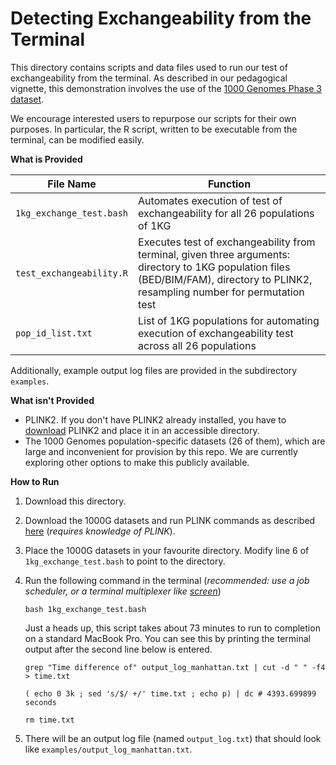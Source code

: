 # Detecting Exchangeability from the Terminal

This directory contains scripts and data files used to run our test of exchangeability from the terminal. As described in our pedagogical vignette, this demonstration involves the use of the [1000 Genomes Phase 3 dataset](https://www.cog-genomics.org/plink/2.0/resources). 

We encourage interested users to repurpose our scripts for their own purposes. In particular, the R script, written to be executable from the terminal, can be modified easily.

**What is Provided**

| File Name      | Function |
| ----------- | ----------- |
| `1kg_exchange_test.bash`     | Automates execution of test of exchangeability for all 26 populations of 1KG       |
| `test_exchangeability.R`   | Executes test of exchangeability from terminal, given three arguments: directory to 1KG population files (BED/BIM/FAM), directory to PLINK2, resampling number for permutation test      |
| `pop_id_list.txt` | List of 1KG populations for automating execution of exchangeability test across all 26 populations | 

Additionally, example output log files are provided in the subdirectory `examples`.  

**What isn't Provided**

- PLINK2. If you don't have PLINK2 already installed, you have to [download](https://www.cog-genomics.org/plink/2.0/) PLINK2 and place it in an accessible directory.
- The 1000 Genomes population-specific datasets (26 of them), which are large and inconvenient for provision by this repo. We are currently exploring other options to make this publicly available. 

**How to Run**  

1. Download this directory. 
2. Download the 1000G datasets and run PLINK commands as described [here](https://alanaw1.github.io/flintyR/articles/extras.html#running-our-test-from-terminal-1) (*requires knowledge of PLINK*).
3. Place the 1000G datasets in your favourite directory. Modify line 6 of `1kg_exchange_test.bash` to point to the directory.
4. Run the following command in the terminal (*recommended: use a job scheduler, or a terminal multiplexer like [screen](https://blog.thibaut-rousseau.com/2015/12/04/screen-terminal-multiplexer.html)*)

    ```
    bash 1kg_exchange_test.bash
    ```

    Just a heads up, this script takes about 73 minutes to run to completion on a standard MacBook Pro. You can see this by printing the terminal output after the second line below is entered.

    ```
    grep "Time difference of" output_log_manhattan.txt | cut -d " " -f4 > time.txt

    ( echo 0 3k ; sed 's/$/ +/' time.txt ; echo p) | dc # 4393.699899 seconds

    rm time.txt
    ``` 

5. There will be an output log file (named `output_log.txt`) that should look like `examples/output_log_manhattan.txt`. 